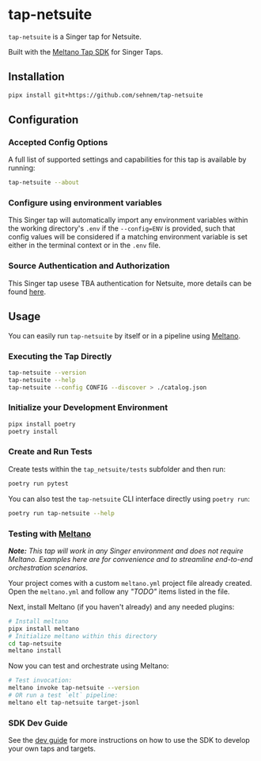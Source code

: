 # tap-netsuite

`tap-netsuite` is a Singer tap for Netsuite.

Built with the [Meltano Tap SDK](https://sdk.meltano.com) for Singer Taps.

## Installation

```bash
pipx install git+https://github.com/sehnem/tap-netsuite
```

## Configuration

### Accepted Config Options

A full list of supported settings and capabilities for this
tap is available by running:

```bash
tap-netsuite --about
```

### Configure using environment variables

This Singer tap will automatically import any environment variables within the working directory's
`.env` if the `--config=ENV` is provided, such that config values will be considered if a matching
environment variable is set either in the terminal context or in the `.env` file.

### Source Authentication and Authorization

This Singer tap usese TBA authentication for Netsuite, more details can be found [here](https://docs.oracle.com/en/cloud/saas/netsuite/ns-online-help/section_4247337262.html).

## Usage

You can easily run `tap-netsuite` by itself or in a pipeline using [Meltano](https://meltano.com/).

### Executing the Tap Directly

```bash
tap-netsuite --version
tap-netsuite --help
tap-netsuite --config CONFIG --discover > ./catalog.json
```

### Initialize your Development Environment

```bash
pipx install poetry
poetry install
```

### Create and Run Tests

Create tests within the `tap_netsuite/tests` subfolder and
  then run:

```bash
poetry run pytest
```

You can also test the `tap-netsuite` CLI interface directly using `poetry run`:

```bash
poetry run tap-netsuite --help
```

### Testing with [Meltano](https://www.meltano.com)

_**Note:** This tap will work in any Singer environment and does not require Meltano.
Examples here are for convenience and to streamline end-to-end orchestration scenarios._

Your project comes with a custom `meltano.yml` project file already created. Open the `meltano.yml` and follow any _"TODO"_ items listed in
the file.

Next, install Meltano (if you haven't already) and any needed plugins:

```bash
# Install meltano
pipx install meltano
# Initialize meltano within this directory
cd tap-netsuite
meltano install
```

Now you can test and orchestrate using Meltano:

```bash
# Test invocation:
meltano invoke tap-netsuite --version
# OR run a test `elt` pipeline:
meltano elt tap-netsuite target-jsonl
```

### SDK Dev Guide

See the [dev guide](https://sdk.meltano.com/en/latest/dev_guide.html) for more instructions on how to use the SDK to 
develop your own taps and targets.
